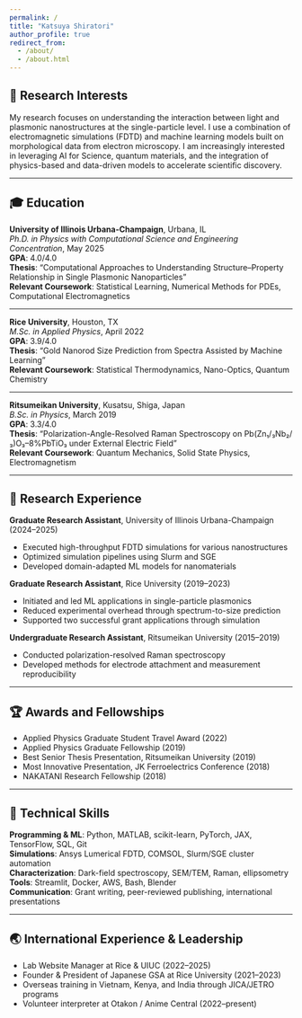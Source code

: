 ```yaml
---
permalink: /
title: "Katsuya Shiratori"
author_profile: true
redirect_from: 
  - /about/
  - /about.html
---
```


## 🧠 Research Interests

My research focuses on understanding the interaction between light and plasmonic nanostructures at the single-particle level. I use a combination of electromagnetic simulations (FDTD) and machine learning models built on morphological data from electron microscopy. I am increasingly interested in leveraging AI for Science, quantum materials, and the integration of physics-based and data-driven models to accelerate scientific discovery.

---

## 🎓 Education

**University of Illinois Urbana-Champaign**, Urbana, IL  
*Ph.D. in Physics with Computational Science and Engineering Concentration*, May 2025  
**GPA**: 4.0/4.0  
**Thesis**: “Computational Approaches to Understanding Structure–Property Relationship in Single Plasmonic Nanoparticles”  
**Relevant Coursework**: Statistical Learning, Numerical Methods for PDEs, Computational Electromagnetics

---

**Rice University**, Houston, TX  
*M.Sc. in Applied Physics*, April 2022  
**GPA**: 3.9/4.0  
**Thesis**: “Gold Nanorod Size Prediction from Spectra Assisted by Machine Learning”  
**Relevant Coursework**: Statistical Thermodynamics, Nano-Optics, Quantum Chemistry

---

**Ritsumeikan University**, Kusatsu, Shiga, Japan  
*B.Sc. in Physics*, March 2019  
**GPA**: 3.3/4.0  
**Thesis**: “Polarization-Angle-Resolved Raman Spectroscopy on Pb(Zn₁/₃Nb₂/₃)O₃–8%PbTiO₃ under External Electric Field”  
**Relevant Coursework**: Quantum Mechanics, Solid State Physics, Electromagnetism

---

## 🔬 Research Experience

**Graduate Research Assistant**, University of Illinois Urbana-Champaign (2024–2025)  
- Executed high-throughput FDTD simulations for various nanostructures  
- Optimized simulation pipelines using Slurm and SGE  
- Developed domain-adapted ML models for nanomaterials

**Graduate Research Assistant**, Rice University (2019–2023)  
- Initiated and led ML applications in single-particle plasmonics  
- Reduced experimental overhead through spectrum-to-size prediction  
- Supported two successful grant applications through simulation

**Undergraduate Research Assistant**, Ritsumeikan University (2015–2019)  
- Conducted polarization-resolved Raman spectroscopy  
- Developed methods for electrode attachment and measurement reproducibility

---

## 🏆 Awards and Fellowships

- Applied Physics Graduate Student Travel Award (2022)  
- Applied Physics Graduate Fellowship (2019)  
- Best Senior Thesis Presentation, Ritsumeikan University (2019)  
- Most Innovative Presentation, JK Ferroelectrics Conference (2018)  
- NAKATANI Research Fellowship (2018)

---

## 🧰 Technical Skills

**Programming & ML**: Python, MATLAB, scikit-learn, PyTorch, JAX, TensorFlow, SQL, Git  
**Simulations**: Ansys Lumerical FDTD, COMSOL, Slurm/SGE cluster automation  
**Characterization**: Dark-field spectroscopy, SEM/TEM, Raman, ellipsometry  
**Tools**: Streamlit, Docker, AWS, Bash, Blender  
**Communication**: Grant writing, peer-reviewed publishing, international presentations

---

## 🌏 International Experience & Leadership

- Lab Website Manager at Rice & UIUC (2022–2025)  
- Founder & President of Japanese GSA at Rice University (2021–2023)  
- Overseas training in Vietnam, Kenya, and India through JICA/JETRO programs  
- Volunteer interpreter at Otakon / Anime Central (2022–present)

<!-- 
EDUCATION
======


RESEARCH EXPERIENCE
====== -->
